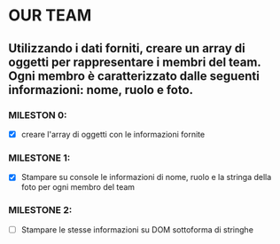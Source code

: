 # OUR TEAM

## Utilizzando i dati forniti, creare un array di oggetti per rappresentare i membri del team. Ogni membro è caratterizzato dalle seguenti informazioni: nome, ruolo e foto.

### MILESTON 0:
- [x] creare l'array di oggetti con le informazioni fornite

### MILESTONE 1:
- [x] Stampare su console le informazioni di nome, ruolo e la stringa della foto per ogni membro del team

### MILESTONE 2:
- [ ] Stampare le stesse informazioni su DOM sottoforma di stringhe